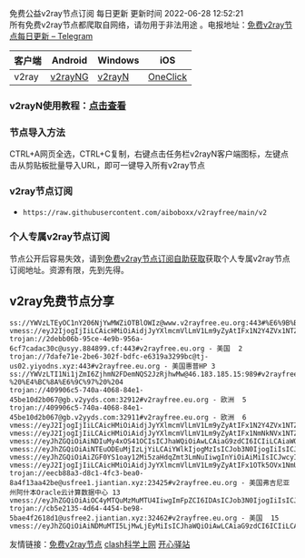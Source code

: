 免费公益v2ray节点订阅  每日更新  更新时间 2022-06-28 12:52:21  
所有免费v2ray节点都爬取自网络，请勿用于非法用途 。电报地址：[免费v2ray节点每日更新 – Telegram](https://t.me/s/v2raydailyupdate)

|  客户端  | Android  | Windows  | iOS  |
|  ----  | ----   | ----  |----  |
| v2ray  | [v2rayNG](https://www.v2rayfree.eu.org/post/v2rayNg-tutorial/) | [v2rayN](https://www.v2rayfree.eu.org/post/v2rayN-tutorial/) | [OneClick](https://www.v2rayfree.eu.org/post/oneclick/) |
### v2rayN使用教程：[点击查看](https://www.v2rayfree.eu.org/post/v2rayN-tutorial/) 

### 节点导入方法  
CTRL+A网页全选，CTRL+C复制，右键点击任务栏v2rayN客户端图标，左键点击从剪贴板批量导入URL，即可一键导入所有v2ray节点  
### v2ray节点订阅  
- `https://raw.githubusercontent.com/aiboboxx/v2rayfree/main/v2`  
### 个人专属v2ray节点订阅  
节点公开后容易失效，请到[免费v2ray节点订阅自助获取](https://www.v2rayfree.eu.org/post/free-v2ray/)获取个人专属v2ray节点订阅地址。资源有限，先到先得。
## v2ray免费节点分享
```  
ss://YWVzLTEyOC1nY206NjYwMWZiOTBlOWIz@www.v2rayfree.eu.org:443#%E6%9B%B4%E5%A4%9A%E5%85%8D%E8%B4%B9%E9%AB%98%E9%80%9Fv2ray%E3%80%81clash%E8%8A%82%E7%82%B9%3Awww.v2rayfree.eu.org
vmess://eyJ2IjogIjIiLCAicHMiOiAidjJyYXlmcmVlLmV1Lm9yZyAtIFx1N2Y4ZVx1NTZmZCAgMSIsICJhZGQiOiAiMTUwLjIzMC40My4xMDYiLCAicG9ydCI6ICI1NDgyOSIsICJ0eXBlIjogIm5vbmUiLCAiaWQiOiAiZjJiNWMzZmYtODZjNy00ZWZhLTgzMWYtZmYwZmNkNzY1NmE1IiwgImFpZCI6ICIwIiwgIm5ldCI6ICJ0Y3AiLCAicGF0aCI6ICIvdjQ3LXVubGltaXRuZHhkIiwgImhvc3QiOiAidjQ3LnYyZG5zLmJhciIsICJ0bHMiOiAiIn0=
trojan://2debb06b-95ce-4e9b-956a-6cf7cadac30c@usyy.884899.cf:443#v2rayfree.eu.org - 美国  2
trojan://7dafe71e-2be6-302f-bdfc-e6319a3299bc@tj-us02.yiyodns.xyz:443#v2rayfree.eu.org - 美国惠普HP 3
ss://YWVzLTI1Ni1jZmI6ZjhmN2FDemNQS2JzRjhwMw@46.183.185.15:989#v2rayfree.eu.org%20-%20%E4%BC%8A%E6%9C%97%20%204
trojan://409906c5-740a-4068-84e1-45be10d2b067@gb.v2yyds.com:32912#v2rayfree.eu.org - 欧洲  5
trojan://409906c5-740a-4068-84e1-45be10d2b067@gb.v2yyds.com:32911#v2rayfree.eu.org - 欧洲  6
vmess://eyJ2IjogIjIiLCAicHMiOiAidjJyYXlmcmVlLmV1Lm9yZyAtIFx1N2Y4ZVx1NTZmZENsb3VkRmxhcmVcdTUxNmNcdTUzZjhDRE5cdTgyODJcdTcwYjkgNyIsICJhZGQiOiAiMTA0LjI0LjQ1LjkxIiwgInBvcnQiOiAiMjA1MiIsICJpZCI6ICIwYzY4YWY4YS05NjFhLTMwNjUtYTNhNy0xODAwZWJjNzBiZGIiLCAiYWlkIjogIjAiLCAic2N5IjogImF1dG8iLCAibmV0IjogIndzIiwgInR5cGUiOiAibm9uZSIsICJob3N0IjogInY0Ny52MmRucy5iYXIiLCAicGF0aCI6ICIvdjQ3LXVubGltaXRuZHhkIiwgInRscyI6ICIiLCAic25pIjogIiJ9
vmess://eyJ2IjogIjIiLCAicHMiOiAidjJyYXlmcmVlLmV1Lm9yZyAtIFx1NmNkNVx1NTZmZE9WSFx1NjU3MFx1NjM2ZVx1NGUyZFx1NWZjMyA4IiwgImFkZCI6ICI1NC4zNy4xOTIuMTEyIiwgInBvcnQiOiAiNDQzIiwgImlkIjogIjlmNTgyMzRjLTM1NWItNDA2NS1hZTIxLWQ0YTYzMDk5YWJhNSIsICJhaWQiOiAiNjQiLCAic2N5IjogImF1dG8iLCAibmV0IjogIndzIiwgInR5cGUiOiAibm9uZSIsICJob3N0IjogIjU0LjM3LjE5Mi4xMTIiLCAicGF0aCI6ICIvcGF0aC8xMjAyMDgzMDE0MjIiLCAidGxzIjogInRscyIsICJzbmkiOiAiIiwgImFscG4iOiAiIn0=
vmess://eyJhZGQiOiAiNDIuMy4xOS41OCIsICJhaWQiOiAwLCAiaG9zdCI6ICIiLCAiaWQiOiAiMjFkY2JlYzgtZWVlOC0zZDIwLTgyYjYtZjhjMTZmZTZkYzhkIiwgIm5ldCI6ICJ0Y3AiLCAicGF0aCI6ICIiLCAicG9ydCI6IDM5OTk5LCAicHMiOiAidjJyYXlmcmVlLmV1Lm9yZyAtIFx1OTk5OVx1NmUyZlx1NzUzNVx1OGJhZlx1NzZjOFx1NzlkMVx1NjcwOVx1OTY1MFx1NTE2Y1x1NTNmOCA5IiwgInRscyI6ICJ0bHMiLCAidHlwZSI6ICJhdXRvIiwgInNraXAtY2VydC12ZXJpZnkiOiB0cnVlLCAic25pIjogIiJ9
vmess://eyJhZGQiOiAiNTEuODEuMjIzLjYiLCAiYWlkIjogMzIsICJob3N0IjogIiIsICJpZCI6ICJjMDE1NjQ1MS00ZWZiLTQ1ZTItODRmYy04ZDMxNWM0NjUwZGIiLCAibmV0IjogInRjcCIsICJwYXRoIjogIiIsICJwb3J0IjogNDQzLCAicHMiOiAidjJyYXlmcmVlLmV1Lm9yZyAtIFx1N2Y4ZVx1NTZmZFx1NWYxN1x1NTQwOVx1NWMzY1x1NGU5YVx1NWRkZVx1NjU4N1x1NzI3OVx1NWM3MVx1NTE5Y1x1NTczYU9WSFx1NjU3MFx1NjM2ZVx1NGUyZFx1NWZjMyAxMCIsICJ0bHMiOiAiIiwgInR5cGUiOiAiYXV0byIsICJza2lwLWNlcnQtdmVyaWZ5IjogdHJ1ZSwgInNuaSI6ICIifQ==
vmess://eyJhZGQiOiAiZGF0YS1oay12Mi5zaHdqZmt3LmNuIiwgInYiOiAiMiIsICJwcyI6ICJ2MnJheWZyZWUuZXUub3JnIC0gXHU1ZTdmXHU0ZTFjXHU3NzAxXHU3M2UwXHU2ZDc3XHU1ZTAyXHU3NTM1XHU0ZmUxIDExIiwgInBvcnQiOiA1MDIwNSwgImlkIjogImIxNDc4ZTI0LTQ5MTYtM2FiZS04ZjE3LTE1OTMxMDEyZWNiZSIsICJhaWQiOiAiMSIsICJuZXQiOiAid3MiLCAidHlwZSI6ICIiLCAiaG9zdCI6ICJkYXRhLWhrLXYyLnNod2pma3cuY24iLCAicGF0aCI6ICIvaGxzL2NjdHY1cGhkLm0zdTgiLCAidGxzIjogIiJ9
vmess://eyJ2IjogIjIiLCAicHMiOiAidjJyYXlmcmVlLmV1Lm9yZyAtIFx1OTk5OVx1NmUyZkJHUC5ORVRcdTY1NzBcdTYzNmVcdTRlMmRcdTVmYzMgMTIiLCAiYWRkIjogIjE4MC4yMTUuMTk2LjEwIiwgInBvcnQiOiAiMzkwNDMiLCAiaWQiOiAiMWIyZjQ0ZTQtYTgxMC00OGE4LWI2MjAtYTQ1NjdiNDZjOWI3IiwgImFpZCI6ICIwIiwgInNjeSI6ICJhdXRvIiwgIm5ldCI6ICJ3cyIsICJ0eXBlIjogIm5vbmUiLCAiaG9zdCI6ICIxODAuMjE1LjE5Ni4xMCIsICJwYXRoIjogIi8iLCAidGxzIjogInRscyIsICJzbmkiOiAiIiwgImFscG4iOiAiIn0=
trojan://eecb88a3-d8c1-4fc3-bea0-8a4f13aa42be@usfree1.jiantian.xyz:23425#v2rayfree.eu.org - 美国弗吉尼亚州阿什本Oracle云计算数据中心 13
vmess://eyJhZGQiOiAiOC4yMTQuMzMuMTU4IiwgImFpZCI6IDAsICJob3N0IjogIiIsICJpZCI6ICJjYjgxZTZhYi0xZDgzLTRhYzEtZjBhZC1hZTVjMmE3YzI5ZWYiLCAibmV0IjogIndzIiwgInBhdGgiOiAiIiwgInBvcnQiOiA4MCwgInBzIjogInYycmF5ZnJlZS5ldS5vcmcgLSBcdTRlMmRcdTU2ZmRcdTk2M2ZcdTkxY2NcdTRlOTEgMTQiLCAidGxzIjogIiIsICJ0eXBlIjogImF1dG8iLCAic2tpcC1jZXJ0LXZlcmlmeSI6IHRydWUsICJzbmkiOiAiIn0=
trojan://cb5e2135-4d64-4454-be98-5bae4f2618d1@usfree2.jiantian.xyz:32462#v2rayfree.eu.org - 美国  15
vmess://eyJhZGQiOiAiNDMuMTI5LjMwLjEyMiIsICJhaWQiOiAwLCAiaG9zdCI6ICIiLCAiaWQiOiAiNzc0NGIwZDAtM2NhZS00YmE0LWQ0NGQtMmEyODY5ZWY0ZWVhIiwgIm5ldCI6ICJ0Y3AiLCAicGF0aCI6ICIiLCAicG9ydCI6IDQyNTY3LCAicHMiOiAidjJyYXlmcmVlLmV1Lm9yZyAtIFx1OTk5OVx1NmUyZlx1ODE3ZVx1OGJhZlx1NGU5MSAxNiIsICJ0bHMiOiAiIiwgInR5cGUiOiAiYXV0byIsICJza2lwLWNlcnQtdmVyaWZ5IjogdHJ1ZSwgInNuaSI6ICIifQ==

```

友情链接：[免费v2ray节点](https://www.v2rayfree.eu.org)  [clash科学上网](https://github.com/aiboboxx/clashfree)  [开心驿站](https://www.kxyz.eu.org)